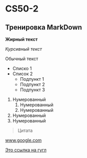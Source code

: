 # CS50-2

## Тренировка MarkDown

**Жирный текст**

*Курсивный текст* 

Обычный текст

* Списко 1
* Список 2
   * Подпункт 1
   * Подпункт 2
   * Подпункт 3
  
1. Нумерованный
    1. Нумерованный
    1. Нумерованный
1. Нумерованный
1. Нумерованный

> Цитата

www.google.com

[Это ссылка на гугл](www.google.com)

